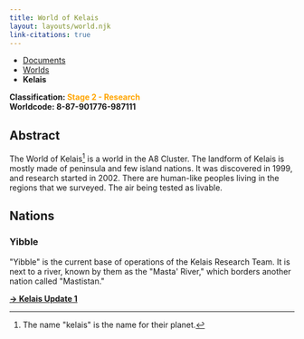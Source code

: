 ```yaml
---
title: World of Kelais
layout: layouts/world.njk
link-citations: true
---
```

<nav class="breadcrumb">
    <ul>
        <li><a href="/docs">Documents</a></li>
        <li><a href="/docs/world">Worlds</a></li>
        <li><b>Kelais</b></li>
    </ul>
</nav>

**Classification: <span style="color:orange;">Stage 2 - Research</span>**<br>
**Worldcode: 8-87-901776-987111**

## Abstract
The World of Kelais[^1] is a world in the A8 Cluster. The landform of Kelais is mostly made of peninsula and few island nations. It was discovered in 1999, and research started in 2002. There are human-like peoples living in the regions that we surveyed. The air being tested as livable.

## Nations

### Yibble
"Yibble" is the current base of operations of the Kelais Research Team. It is next to a river, known by them as the "Masta' River," which borders another nation called "Mastistan."

[^1]: The name "kelais" is the name for their planet.

<a href="/docs/world/kelais/update-1" style="font-weight: bolder;">→ Kelais Update 1</a>